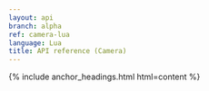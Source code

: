 ```yaml
---
layout: api
branch: alpha
ref: camera-lua
language: Lua
title: API reference (Camera)
---
```

{% include anchor_headings.html html=content %}